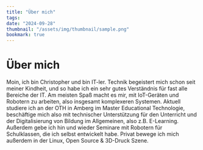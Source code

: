 ```yaml
---
title: "Über mich"
tags:
date: "2024-09-28"
thumbnail: "/assets/img/thumbnail/sample.png"
bookmark: true
---
```


# Über mich

Moin, ich bin Christopher und bin IT-ler. Technik begeistert mich schon seit meiner Kindheit, und so habe ich ein sehr gutes Verständnis für fast alle Bereiche der IT. Am meisten Spaß macht es mir, mit IoT-Geräten und Robotern zu arbeiten, also insgesamt komplexeren Systemen. Aktuell studiere ich an der OTH in Amberg im Master Educational Technologie, beschäftige mich also mit technischer Unterstützung für den Unterricht und der Digitalisierung von Bildung im Allgemeinen, also z.B. E-Learning. Außerdem gebe ich hin und wieder Seminare mit Robotern für Schulklassen, die ich selbst entwickelt habe. Privat bewege ich mich außerdem in der Linux, Open Source & 3D-Druck Szene.